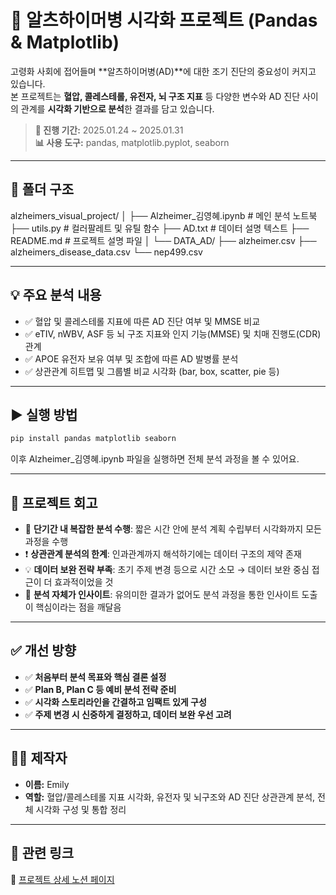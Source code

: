 # 🧠 알츠하이머병 시각화 프로젝트 (Pandas & Matplotlib)

고령화 사회에 접어들며 **알츠하이머병(AD)**에 대한 조기 진단의 중요성이 커지고 있습니다.  
본 프로젝트는 **혈압, 콜레스테롤, 유전자, 뇌 구조 지표** 등 다양한 변수와 AD 진단 사이의 관계를 **시각화 기반으로 분석**한 결과를 담고 있습니다.

> **📅 진행 기간:** 2025.01.24 ~ 2025.01.31  
> **📊 사용 도구:** pandas, matplotlib.pyplot, seaborn

---

## 📂 폴더 구조

alzheimers_visual_project/ │ ├── Alzheimer_김영혜.ipynb # 메인 분석 노트북 ├── utils.py # 컬러팔레트 및 유틸 함수 ├── AD.txt # 데이터 설명 텍스트 ├── README.md # 프로젝트 설명 파일 │ └── DATA_AD/ ├── alzheimer.csv ├── alzheimers_disease_data.csv └── nep499.csv

---

## 💡 주요 분석 내용

- ✅ 혈압 및 콜레스테롤 지표에 따른 AD 진단 여부 및 MMSE 비교  
- ✅ eTIV, nWBV, ASF 등 뇌 구조 지표와 인지 기능(MMSE) 및 치매 진행도(CDR) 관계  
- ✅ APOE 유전자 보유 여부 및 조합에 따른 AD 발병률 분석  
- ✅ 상관관계 히트맵 및 그룹별 비교 시각화 (bar, box, scatter, pie 등)

---

## ▶️ 실행 방법

```bash
pip install pandas matplotlib seaborn
```
이후 Alzheimer_김영혜.ipynb 파일을 실행하면 전체 분석 과정을 볼 수 있어요.

---

## 💬 프로젝트 회고

- 🎯 **단기간 내 복잡한 분석 수행**: 짧은 시간 안에 분석 계획 수립부터 시각화까지 모든 과정을 수행
- ❗ **상관관계 분석의 한계**: 인과관계까지 해석하기에는 데이터 구조의 제약 존재
- 💡 **데이터 보완 전략 부족**: 초기 주제 변경 등으로 시간 소모 → 데이터 보완 중심 접근이 더 효과적이었을 것
- 🧠 **분석 자체가 인사이트**: 유의미한 결과가 없어도 분석 과정을 통한 인사이트 도출이 핵심이라는 점을 깨달음

---

## ✅ 개선 방향

- ✅ **처음부터 분석 목표와 핵심 결론 설정**
- ✅ **Plan B, Plan C 등 예비 분석 전략 준비**
- ✅ **시각화 스토리라인을 간결하고 임팩트 있게 구성**
- ✅ **주제 변경 시 신중하게 결정하고, 데이터 보완 우선 고려**

---

## 👩‍💻 제작자

- **이름:** Emily  
- **역할:** 혈압/콜레스테롤 지표 시각화, 유전자 및 뇌구조와 AD 진단 상관관계 분석, 전체 시각화 구성 및 통합 정리

---

## 🔗 관련 링크
🧾 [프로젝트 상세 노션 페이지](https://yeonghyekim.notion.site/Alzheimer-s-Disease-18fe2859370c804ab1dbc4bdde782bc7?pvs=4)
